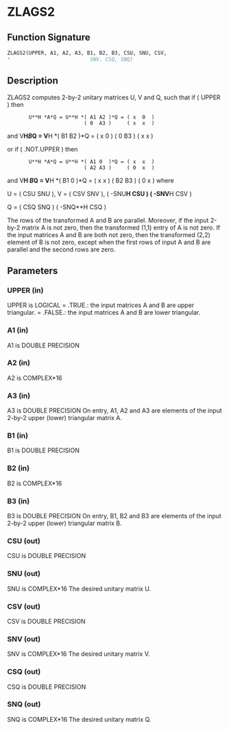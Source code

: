 # ZLAGS2

## Function Signature

```fortran
ZLAGS2(UPPER, A1, A2, A3, B1, B2, B3, CSU, SNU, CSV,
*                          SNV, CSQ, SNQ)
```

## Description


 ZLAGS2 computes 2-by-2 unitary matrices U, V and Q, such
 that if ( UPPER ) then

           U**H *A*Q = U**H *( A1 A2 )*Q = ( x  0  )
                             ( 0  A3 )     ( x  x  )
 and
           V**H*B*Q = V**H *( B1 B2 )*Q = ( x  0  )
                            ( 0  B3 )     ( x  x  )

 or if ( .NOT.UPPER ) then

           U**H *A*Q = U**H *( A1 0  )*Q = ( x  x  )
                             ( A2 A3 )     ( 0  x  )
 and
           V**H *B*Q = V**H *( B1 0  )*Q = ( x  x  )
                             ( B2 B3 )     ( 0  x  )
 where

   U = (   CSU    SNU ), V = (  CSV    SNV ),
       ( -SNU**H  CSU )      ( -SNV**H CSV )

   Q = (   CSQ    SNQ )
       ( -SNQ**H  CSQ )

 The rows of the transformed A and B are parallel. Moreover, if the
 input 2-by-2 matrix A is not zero, then the transformed (1,1) entry
 of A is not zero. If the input matrices A and B are both not zero,
 then the transformed (2,2) element of B is not zero, except when the
 first rows of input A and B are parallel and the second rows are
 zero.

## Parameters

### UPPER (in)

UPPER is LOGICAL = .TRUE.: the input matrices A and B are upper triangular. = .FALSE.: the input matrices A and B are lower triangular.

### A1 (in)

A1 is DOUBLE PRECISION

### A2 (in)

A2 is COMPLEX*16

### A3 (in)

A3 is DOUBLE PRECISION On entry, A1, A2 and A3 are elements of the input 2-by-2 upper (lower) triangular matrix A.

### B1 (in)

B1 is DOUBLE PRECISION

### B2 (in)

B2 is COMPLEX*16

### B3 (in)

B3 is DOUBLE PRECISION On entry, B1, B2 and B3 are elements of the input 2-by-2 upper (lower) triangular matrix B.

### CSU (out)

CSU is DOUBLE PRECISION

### SNU (out)

SNU is COMPLEX*16 The desired unitary matrix U.

### CSV (out)

CSV is DOUBLE PRECISION

### SNV (out)

SNV is COMPLEX*16 The desired unitary matrix V.

### CSQ (out)

CSQ is DOUBLE PRECISION

### SNQ (out)

SNQ is COMPLEX*16 The desired unitary matrix Q.

